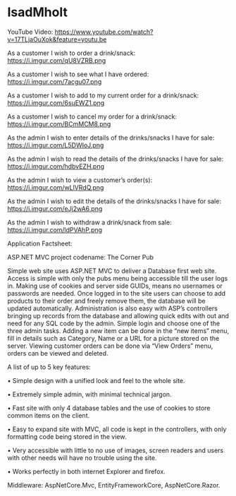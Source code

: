 # IsadMholt

YouTube Video: https://www.youtube.com/watch?v=17TLjaOuXok&feature=youtu.be

As a customer I wish to order a drink/snack:
https://i.imgur.com/qU8VZRB.png

As a customer I wish to see what I have ordered:
https://i.imgur.com/7acgu07.png

As a customer I wish to add to my current order for a drink/snack:
https://i.imgur.com/6suEWZ1.png

As a customer I wish to cancel my order for a drink/snack:
https://i.imgur.com/BCmMCM8.png

As the admin I wish to enter details of the drinks/snacks I have for sale:
https://i.imgur.com/L5DWIoJ.png

As the admin I wish to read the details of the drinks/snacks I have for sale:
https://i.imgur.com/hdbvEZH.png

As the admin I wish to view a customer’s order(s):
https://i.imgur.com/wLlVRdQ.png

As the admin I wish to edit the details of the drinks/snacks I have for sale:
https://i.imgur.com/eJj2wA6.png

As the admin I wish to withdraw a drink/snack from sale:
https://i.imgur.com/ldPVAhP.png

Application Factsheet:


ASP.NET MVC project codename: The Corner Pub 

Simple web site uses ASP.NET MVC to deliver a Database first web site. Access is simple with only the pubs menu being accessible till the user logs in. Making use of cookies and server side GUIDs, means no usernames or passwords are needed. Once logged in to the site users can choose to add products to their order and freely remove them, the database will be updated automatically. 
Administration is also easy with ASP’s controllers bringing up records from the database and allowing quick edits with out and need for any SQL code by the admin. Simple login and choose one of the three admin tasks. Adding a new item can be done in the “new items” menu, fill in details such as Category, Name or a URL for a picture stored on the server. Viewing customer orders can be done via “View Orders” menu, orders can be viewed and deleted. 

A list of up to 5 key features:

•	Simple design with a unified look and feel to the whole site.

•	Extremely simple admin, with minimal technical jargon.

•	Fast site with only 4 database tables and the use of cookies to store common items on the client.

•	Easy to expand site with MVC, all code is kept in the controllers, with only formatting code being stored in the view.

•	Very accessible with little to no use of images, screen readers and users with other needs will have no trouble using the site.

•	Works perfectly in both internet Explorer and firefox.

Middleware: AspNetCore.Mvc, EntityFrameworkCore, AspNetCore.Razor.
